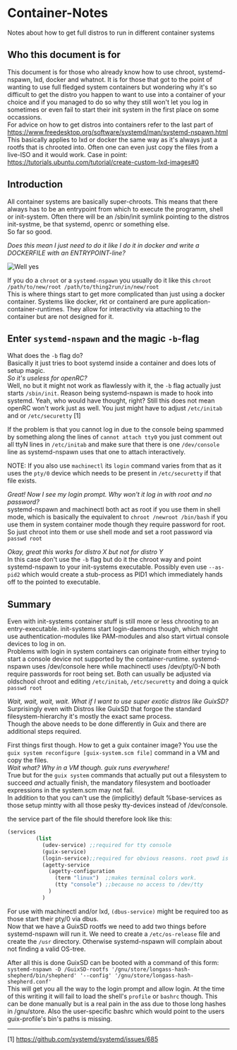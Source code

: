 # Container-Notes
Notes about how to get full distros to run in different container systems

## Who this document is for
This document is for those who already know how to use chroot, systemd-nspawn, lxd, docker and whatnot. It is for those that got to the point of wanting to use full fledged system containers but wondering why it's so difficult to get the distro you happen to want to use into a container of your choice and if you managed to do so why they still won't let you log in sometimes or even fail to start their init system in the first place on some occassions.  
For advice on how to get distros into containers refer to the last part of https://www.freedesktop.org/software/systemd/man/systemd-nspawn.html  
This basically applies to lxd or docker the same way as it's always just a rootfs that is chrooted into. Often one can even just copy the files from a live-ISO and it would work.
Case in point: https://tutorials.ubuntu.com/tutorial/create-custom-lxd-images#0

## Introduction
All container systems are basically super-chroots. This means that there always has to be an entrypoint from which to execute the programm, shell or init-system. Often there will be an /sbin/init symlink pointing to the distros init-systme, be that systemd, openrc or something else.  
So far so good. 


_Does this mean I just need to do it like I do it in docker and write a DOCKERFILE with an ENTRYPOINT-line?_

![Well yes](https://en.meming.world/images/en/thumb/f/f7/Well_Yes%2C_But_Actually_No.jpg/300px-Well_Yes%2C_But_Actually_No.jpg)

If you do a `chroot` or a `systemd-nspawn` you usually do it like this `chroot /path/to/new/root /path/to/thing2run/in/new/root`  
This is where things start to get more complicated than just using a docker container. 
Systems like docker, rkt or containerd are pure application-container-runtimes. They allow for interactivity via attaching to the container but are not designed for it.

## Enter `systemd-nspawn` and the magic `-b`-flag
What does the `-b` flag do?  
Basically it just tries to boot systemd inside a container and does lots of setup magic.  
_So it's useless for openRC?_  
Well, no but it might not work as flawlessly with it, the `-b` flag actually just starts `/sbin/init`. Reason being systemd-nspawn is made to hook into systemd. Yeah, who would have thought, right? Still this does not mean openRC won't work just as well. You just might have to adjust `/etc/initab` and or `/etc/securetty` [1]

If the problem is that you cannot log in due to the console being spammed by something along the lines of `cannot attach tty0` you just comment out all ttyN lines in `/etc/initab` and make sure that there is one `/dev/console` line as systemd-nspawn uses that one to attach interactively.


NOTE: If you also use `machinectl` its `login` command varies from that as it uses the `pty/0` device which needs to be present in `/etc/securetty` if that file exists.

_Great! Now I see my login prompt. Why won't it log in with root and no password?_  
systemd-nspawn and machinectl both act as root if you use them in shell mode, which is basically the equivalent to `chroot /newroot /bin/bash` if you use them in system container mode though they require password for root. So just chroot into them or use shell mode and set a root password via `passwd root`

_Okay, great this works for distro X but not for distro Y_  
In this case don't use the `-b` flag but do it the chroot way and point systemd-nspawn to your init-systems executable. Possibly even use `--as-pid2` which would create a stub-process as PID1 which immediately hands off to the pointed to executable.

## Summary
Even with init-systems container stuff is still more or less chrooting to an entry-executable.
init-systems start login-daemons though, which might use authentication-modules like PAM-modules and also start virtual console devices to log in on.  
Problems with login in system containers can originate from either trying to start a console device not supported by the container-runtime. systemd-nspawn uses /dev/console here while machinectl uses /dev/pty/0-N both require passwords for root being set. Both can usually be adjusted via oldschool chroot and editing `/etc/initab`, `/etc/securetty` and doing a quick `passwd root`

_Wait, wait, wait, wait. What if I want to use super exotic distros like GuixSD?_  
Surprisingly even with Distros like GuixSD that forgoe the standard filesystem-hierarchy it's mostly the exact same process.  
Though the above needs to be done differently in Guix and there are additional steps required.

First things first though. How to get a guix container image? You use the `guix system reconfigure [guix-system.scm file]` command in a VM and copy the files.  
_Wait what? Why in a VM though. guix runs everywhere!_  
True but for the `guix system` commands that actually put out a filesystem to succeed _and_ actually finish, the mandatory filesystem and bootloader expressions in the system.scm may not fail.  
In addition to that you can't use the (implicitly) default %base-services as those setup mintty with all those pesky tty-devices instead of /dev/console.

the service part of the file should therefore look like this:
```scheme
(services
         (list
           (udev-service) ;;required for tty console
           (guix-service)
           (login-service);;required for obvious reasons. root pswd is empty btw.
           (agetty-service
             (agetty-configuration
               (term "linux")  ;;makes terminal colors work.
               (tty "console") ;;because no access to /dev/tty
             )
           )
```
For use with machinectl and/or lxd, `(dbus-service)` might be required too as those start their pty/0 via dbus.  
Now that we have a GuixSD rootfs we need to add two things before systemd-nspawn will run it. We need to create a `/etc/os-release` file and create the `/usr` directory. Otherwise systemd-nspawn will complain about not finding a valid OS-tree.

After all this is done GuixSD can be booted with a command of this form: `systemd-nspawn -D /GuixSD-rootfs '/gnu/store/longass-hash-shepherd/bin/shepherd' '--config' '/gnu/store/longass-hash-shepherd.conf'`  
This will get you all the way to the login prompt and allow login. At the time of this writing it will fail to load the shell's `profile` or `bashrc` though. This can be done manually but is a real pain in the ass due to those long hashes in /gnu/store. Also the user-specific bashrc which would point to the users guix-profile's bin's paths is missing.

---
[1] https://github.com/systemd/systemd/issues/685
